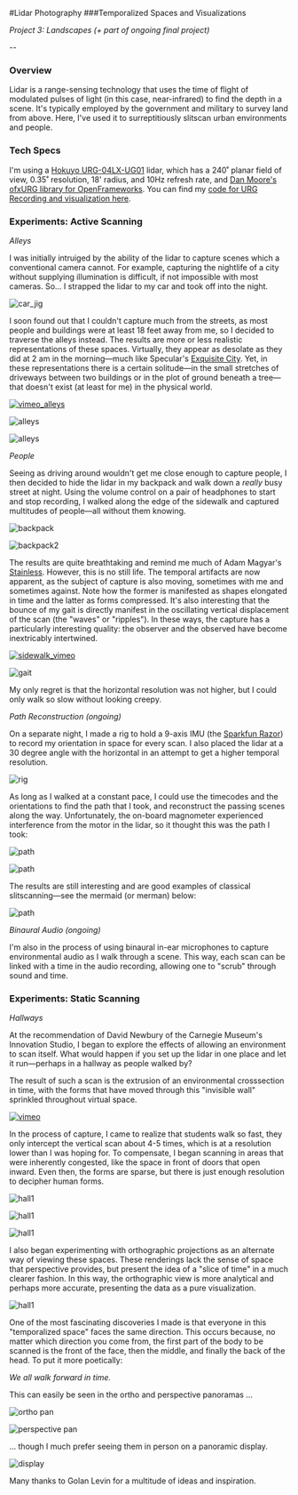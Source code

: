 #Lidar Photography
###Temporalized Spaces and Visualizations

*Project 3: Landscapes (+ part of ongoing final project)*

--

### Overview

Lidar is a range-sensing technology that uses the time of flight of modulated pulses of light (in this case, near-infrared) to find the depth in a scene. It's typically employed by the government and military to survey land from above. Here, I've used it to surreptitiously slitscan urban environments and people.

### Tech Specs

I'm using a [Hokuyo URG-04LX-UG01](https://www.hokuyo-aut.jp/02sensor/07scanner/urg_04lx_ug01.html) lidar, which has a 240˚ planar field of view, 0.35˚ resolution, 18' radius, and 10Hz refresh rate, and [Dan Moore's ofxURG library for OpenFrameworks](https://github.com/danthemellowman/ofxUrg). You can find my [code for URG Recording and visualization here](https://github.com/bensnell/urg-recording-and-display).

### Experiments: Active Scanning

*Alleys*

I was initially intruiged by the ability of the lidar to capture scenes which a conventional camera cannot. For example, capturing the nightlife of a city without supplying illumination is difficult, if not impossible with most cameras. So... I strapped the lidar to my car and took off into the night.

![car_jig](assets/car_jig.jpg)

I soon found out that I couldn't capture much from the streets, as most people and buildings were at least 18 feet away from me, so I decided to traverse the alleys instead. The results are more or less realistic representations of these spaces. Virtually, they appear as desolate as they did at 2 am in the morning—much like Specular's [Exquisite City](http://www.specular.cc/exquisite-city). Yet, in these representations there is a certain solitude—in the small stretches of driveways between two buildings or in the plot of ground beneath a tree—that doesn't exist (at least for me) in the physical world.

[![vimeo_alleys](assets/vimeo_alleys.jpg)](https://vimeo.com/144993841)

![alleys](assets/alleys_2.jpg)

![alleys](assets/alleys_1.jpg)

*People*

Seeing as driving around wouldn't get me close enough to capture people, I then decided to hide the lidar in my backpack and walk down a *really* busy street at night. Using the volume control on a pair of headphones to start and stop recording, I walked along the edge of the sidewalk and captured multitudes of people—all without them knowing.

![backpack](assets/backpack.jpg)

![backpack2](assets/backpack_2.jpg)

The results are quite breathtaking and remind me much of Adam Magyar's [Stainless](https://vimeo.com/83664407). However, this is no still life. The temporal artifacts are now apparent, as the subject of capture is also moving, sometimes with me and sometimes against. Note how the former is manifested as shapes elongated in time and the latter as forms compressed. It's also interesting that the bounce of my gait is directly manifest in the oscillating vertical displacement of the scan (the "waves" or "ripples"). In these ways, the capture has a particularly interesting quality: the observer and the observed have become inextricably intertwined.

[![sidewalk_vimeo](assets/sidewalk.jpg)](https://vimeo.com/145215259)

![gait](assets/gait.jpg)

My only regret is that the horizontal resolution was not higher, but I could only walk so slow without looking creepy.

*Path Reconstruction (ongoing)*

On a separate night, I made a rig to hold a 9-axis IMU (the [Sparkfun Razor](https://www.sparkfun.com/products/10736)) to record my orientation in space for every scan. I also placed the lidar at a 30 degree angle with the horizontal in an attempt to get a higher temporal resolution. 

![rig](assets/rig.jpg)

As long as I walked at a constant pace, I could use the timecodes and the orientations to find the path that I took, and reconstruct the passing scenes along the way. Unfortunately, the on-board magnometer experienced interference from the motor in the lidar, so it thought this was the path I took:

![path](assets/path_2.jpg)

![path](assets/path_1.jpg)

The results are still interesting and are good examples of classical slitscanning—see the mermaid (or merman) below:

![path](assets/mermaid.jpg)

*Binaural Audio (ongoing)*

I'm also in the process of using binaural in-ear microphones to capture environmental audio as I walk through a scene. This way, each scan can be linked with a time in the audio recording, allowing one to "scrub" through sound and time.

### Experiments: Static Scanning

*Hallways*

At the recommendation of David Newbury of the Carnegie Museum's Innovation Studio, I began to explore the effects of allowing an environment to scan itself. What would happen if you set up the lidar in one place and let it run—perhaps in a hallway as people walked by?

The result of such a scan is the extrusion of an environmental crosssection in time, with the forms that have moved through this "invisible wall" sprinkled throughout virtual space. 

[![vimeo](assets/vimeo_hallway.jpg)](https://vimeo.com/146153795)

In the process of capture, I came to realize that students walk so fast, they only intercept the vertical scan about 4-5 times, which is at a resolution lower than I was hoping for. To compensate, I began scanning in areas that were inherently congested, like the space in front of doors that open inward. Even then, the forms are sparse, but there is just enough resolution to decipher human forms.

![hall1](assets/hallway_4.jpg)

![hall1](assets/hallway_1.jpg)

![hall1](assets/hallway_2.jpg)

I also began experimenting with orthographic projections as an alternate way of viewing these spaces. These renderings lack the sense of space that perspective provides, but present the idea of a "slice of time" in a much clearer fashion. In this way, the orthographic view is more analytical and perhaps more accurate, presenting the data as a pure visualization.

![hall1](assets/hallway_3.jpg)

One of the most fascinating discoveries I made is that everyone in this "temporalized space" faces the same direction. This occurs because, no matter which direction you come from, the first part of the body to be scanned is the front of the face, then the middle, and finally the back of the head. To put it more poetically: 

*We all walk forward in time.*

This can easily be seen in the ortho and perspective panoramas ...

![ortho pan](assets/ortho_panorama.png)

![perspective pan](assets/perspective_panorama.png)

... though I much prefer seeing them in person on a panoramic display.

![display](assets/long_display.jpg)

Many thanks to Golan Levin for a multitude of ideas and inspiration.